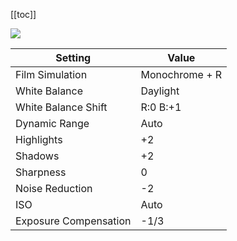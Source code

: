 [[toc]]

![](/photography/images/fuji-faded-mono.jpg)

| Setting               | Value          |
| --------------------- | -------------- |
| Film Simulation       | Monochrome + R |
| White Balance         | Daylight       |
| White Balance Shift   | R:0 B:+1       |
| Dynamic Range         | Auto           |
| Highlights            | +2             |
| Shadows               | +2             |
| Sharpness             | 0              |
| Noise Reduction       | -2             |
| ISO                   | Auto           |
| Exposure Compensation | -1/3           |